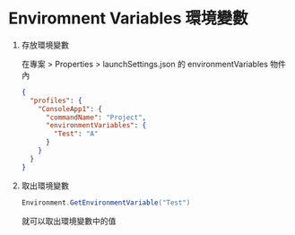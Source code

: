 # Enviromnent Variables 環境變數

1. 存放環境變數

    在專案 > Properties > launchSettings.json 的 environmentVariables 物件內

    ```json
    {
      "profiles": {
        "ConsoleApp1": {
          "commandName": "Project",
          "environmentVariables": {
            "Test": "A"
          }
        }
      }
    }
    ```

1. 取出環境變數

    ```csharp
    Environment.GetEnvironmentVariable("Test")
    ```

    就可以取出環境變數中的值

